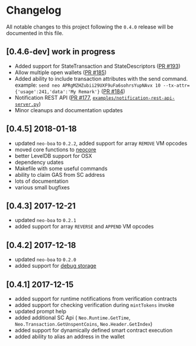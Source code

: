 # Changelog
All notable changes to this project following the `0.4.0` release will be documented in this file.

## [0.4.6-dev] work in progress
- Added support for StateTransaction and StateDescriptors ([PR #193](https://github.com/CityOfZion/neo-python/pull/193))
- Allow multiple open wallets ([PR #185](https://github.com/CityOfZion/neo-python/pull/185))
- Added ability to include transaction attributes with the send command. example: `send neo APRgMZHZubii29UXF9uFa6sohrsYupNAvx 10 --tx-attr={'usage':241,'data':'My Remark'}` ([PR #184](https://github.com/CityOfZion/neo-python/pull/184))
- Notification REST API ([PR #177](https://github.com/CityOfZion/neo-python/pull/177), [`examples/notification-rest-api-server.py`](https://github.com/CityOfZion/neo-python/blob/development/examples/notification-rest-api-server.py))
- Minor cleanups and documentation updates

## [0.4.5] 2018-01-18
- updated `neo-boa` to `0.2.2`, added support for array `REMOVE` VM opcodes
- moved core functions to [neocore](https://github.com/CityOfZion/neo-python-core)
- better LevelDB support for OSX
- dependency udates
- Makefile with some useful commands
- ability to claim GAS from SC address
- lots of documentation
- various small bugfixes

## [0.4.3] 2017-12-21
- updated `neo-boa` to `0.2.1`
- added support for array `REVERSE` and `APPEND` VM opcodes

## [0.4.2] 2017-12-18
- updated `neo-boa` to `0.2.0`
- added support for [debug storage](https://github.com/CityOfZion/neo-python/pull/120)

## [0.4.1] 2017-12-15
- added support for runtime notifications from verification contracts
- added support for checking verification during `mintTokens` invoke
- updated prompt help
- added additional SC Api ( `Neo.Runtime.GetTime`, `Neo.Transaction.GetUnspentCoins`, `Neo.Header.GetIndex`)
- added support for dynamically defined smart contract execution
- added ability to alias an address in the wallet
